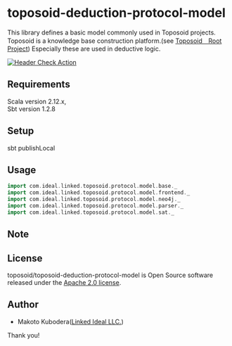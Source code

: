 # toposoid-deduction-protocol-model
This library defines a basic model commonly used in Toposoid projects.
Toposoid is a knowledge base construction platform.(see [Toposoid　Root Project](https://github.com/toposoid/toposoid.git))
Especially these are used in deductive logic.

[![Header Check Action](https://github.com/toposoid/toposoid-deduction-protocol-model/actions/workflows/action.yml/badge.svg?branch=main)](https://github.com/toposoid/toposoid-deduction-protocol-model/actions/workflows/action.yml)

## Requirements
Scala version 2.12.x,   
Sbt version 1.2.8

## Setup
sbt publishLocal

## Usage
```scala
import com.ideal.linked.toposoid.protocol.model.base._
import com.ideal.linked.toposoid.protocol.model.frontend._
import com.ideal.linked.toposoid.protocol.model.neo4j._
import com.ideal.linked.toposoid.protocol.model.parser._
import com.ideal.linked.toposoid.protocol.model.sat._
```
## Note

## License
toposoid/toposoid-deduction-protocol-model is Open Source software released under the [Apache 2.0 license](https://www.apache.org/licenses/LICENSE-2.0.html).

## Author
* Makoto Kubodera([Linked Ideal LLC.](https://linked-ideal.com/))

Thank you!


